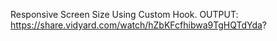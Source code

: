 Responsive Screen Size Using Custom Hook.
OUTPUT: https://share.vidyard.com/watch/hZbKFcfhibwa9TgHQTdYda?